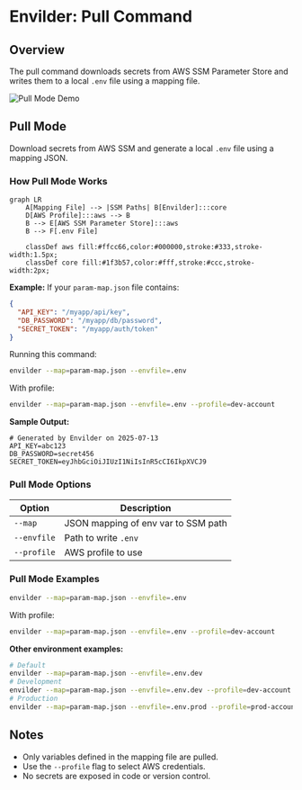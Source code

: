 # Envilder: Pull Command

## Overview

The pull command downloads secrets from AWS SSM Parameter Store and writes them to a local `.env` file using a mapping file.

![Pull Mode Demo](https://github.com/user-attachments/assets/043bbfe2-42ca-4e38-afdc-05840072ddc9)

## Pull Mode

Download secrets from AWS SSM and generate a local `.env` file using a mapping JSON.

### How Pull Mode Works

```mermaid
graph LR
    A[Mapping File] --> |SSM Paths| B[Envilder]:::core
    D[AWS Profile]:::aws --> B
    B --> E[AWS SSM Parameter Store]:::aws
    B --> F[.env File]

    classDef aws fill:#ffcc66,color:#000000,stroke:#333,stroke-width:1.5px;
    classDef core fill:#1f3b57,color:#fff,stroke:#ccc,stroke-width:2px;
```

**Example:**
If your `param-map.json` file contains:

```json
{
  "API_KEY": "/myapp/api/key",
  "DB_PASSWORD": "/myapp/db/password",
  "SECRET_TOKEN": "/myapp/auth/token"
}
```

Running this command:

```bash
envilder --map=param-map.json --envfile=.env
```

With profile:

```bash
envilder --map=param-map.json --envfile=.env --profile=dev-account
```

**Sample Output:**

```dotenv
# Generated by Envilder on 2025-07-13
API_KEY=abc123
DB_PASSWORD=secret456
SECRET_TOKEN=eyJhbGciOiJIUzI1NiIsInR5cCI6IkpXVCJ9
```

### Pull Mode Options

| Option      | Description                         |
| ----------- | ----------------------------------- |
| `--map`     | JSON mapping of env var to SSM path |
| `--envfile` | Path to write `.env`                |
| `--profile` | AWS profile to use                  |

### Pull Mode Examples

```bash
envilder --map=param-map.json --envfile=.env
```

With profile:

```bash
envilder --map=param-map.json --envfile=.env --profile=dev-account
```

**Other environment examples:**

```bash
# Default
envilder --map=param-map.json --envfile=.env.dev
# Development
envilder --map=param-map.json --envfile=.env.dev --profile=dev-account
# Production
envilder --map=param-map.json --envfile=.env.prod --profile=prod-account
```

## Notes

- Only variables defined in the mapping file are pulled.
- Use the `--profile` flag to select AWS credentials.
- No secrets are exposed in code or version control.
